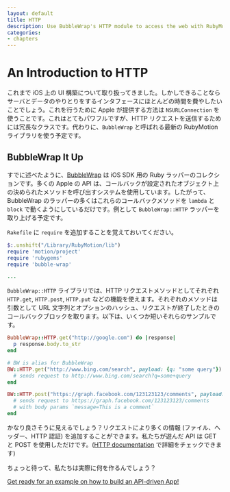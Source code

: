```yaml
---
layout: default
title: HTTP
description: Use BubbleWrap's HTTP module to access the web with RubyMotion
categories:
- chapters
---
```


# An Introduction to HTTP

これまで iOS 上の UI 構築について取り扱ってきました。しかしできることならサーバとデータのやりとりをするインタフェースにほとんどの時間を費やしたいことでしょう。これを行うために Apple が提供する方法は `NSURLConnection` を使うことです。これはとてもパワフルですが、HTTP リクエストを送信するためには冗長なクラスです。代わりに、`BubbleWrap` と呼ばれる最新の RubyMotion ライブラリを使う予定です。

## BubbleWrap It Up

すでに述べたように、[BubbleWrap][bw] は iOS SDK 用の Ruby ラッパーのコレクションです。多くの Apple の API は、コールバックが設定されたオブジェクト上の決められたメソッドを呼び出すシステムを使用しています。したがって、BubbleWrap のラッパーの多くはこれらのコールバックメソッドを `lambda` と `block` で動くようにしているだけです。例として `BubbleWrap::HTTP` ラッパーを取り上げる予定です。

`Rakefile` に `require` を追加することを覚えておいてください。

```ruby
$:.unshift("/Library/RubyMotion/lib")
require 'motion/project'
require 'rubygems'
require 'bubble-wrap'

...
```

`BubbleWrap::HTTP` ライブラリでは、HTTP リクエストメソッドとしてそれぞれ `HTTP.get`, `HTTP.post`, `HTTP.put` などの機能を使えます。それぞれのメソッドは引数として URL 文字列とオプションのハッシュ、リクエストが終了したときのコールバックブロックを取ります。以下は、いくつか短いそれらのサンプルです。

```ruby
BubbleWrap::HTTP.get("http://google.com") do |response|
  p response.body.to_str
end

# BW is alias for BubbleWrap
BW::HTTP.get("http://www.bing.com/search", payload: {q: "some query"}) do |response|
  # sends request to http://www.bing.com/search?q=some+query
end

BW::HTTP.post("https://graph.facebook.com/123123123/comments", payload: {message: "This is a comment"}) do |response|
  # sends request to https://graph.facebook.com/123123123/comments
  # with body params `message=This is a comment`
end
```

かなり良さそうに見えるでしょう？リクエストにより多くの情報 (ファイル、ヘッダー、HTTP 認証) を追加することができます。私たちが遊んだ API は GET と POST を使用しただけです。([HTTP documentation][docs] で詳細をチェックできます)

ちょっと待って、私たちは実際に何を作るんでしょう？

[Get ready for an example on how to build an API-driven App!](/10-api-driven-example)

[bw]: http://bubblewrap.io/

[docs]: https://github.com/rubymotion/BubbleWrap/blob/master/motion/http.rb